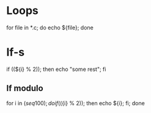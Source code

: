 # Loops

for file in *.c; do echo ${file}; done

# If-s

if ((${i} % 2)); then echo "some rest"; fi

## If modulo
for i in $(seq 100); do if ((${i} % 2)); then echo ${i}; fi; done
